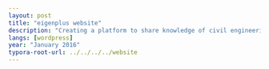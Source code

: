 ```yaml
---
layout: post
title: "eigenplus website"
description: "Creating a platform to share knowledge of civil engineering."
langs: [wordpress]
year: "January 2016"
typora-root-url: ../../../../website
---
```


